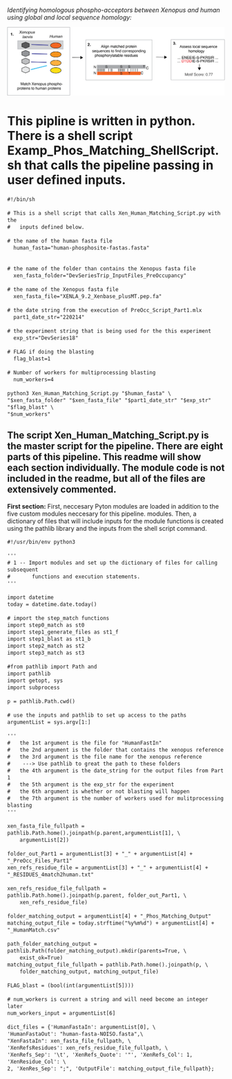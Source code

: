 *Identifying homologous phospho-acceptors between Xenopus and human using global and local sequence homology:* 

![OverviewImagesofthePipeline](https://github.com/e-vanitallie/Homologous_Phos/blob/main/ForMD/OverviewOfMatchingSteps.png)

# This pipline is written in python. There is a shell script **Examp_Phos_Matching_ShellScript.sh** that calls the pipeline passing in user defined inputs. 

```
#!/bin/sh

# This is a shell script that calls Xen_Human_Matching_Script.py with the
#   inputs defined below.

# the name of the human fasta file
  human_fasta="human-phosphosite-fastas.fasta"


# the name of the folder than contains the Xenopus fasta file
  xen_fasta_folder="DevSeriesTrip_InputFiles_PreOccupancy"

# the name of the Xenopus fasta file
  xen_fasta_file="XENLA_9.2_Xenbase_plusMT.pep.fa"

# the date string from the execution of PreOcc_Script_Part1.mlx
  part1_date_str="220214"

# the experiment string that is being used for the this experiment
  exp_str="DevSeries18"

# FLAG if doing the blasting
  flag_blast=1

# Number of workers for multiprocessing blasting
  num_workers=4

python3 Xen_Human_Matching_Script.py "$human_fasta" \
"$xen_fasta_folder" "$xen_fasta_file" "$part1_date_str" "$exp_str" "$flag_blast" \
"$num_workers"
```

## The script **Xen_Human_Matching_Script.py** is the master script for the pipeline. There are eight parts of this pipeline. This readme will show each section individually. The module code is not included in the readme, but all of the files are extensively commented.  

**First section:**
First, neccesary Pyton modules are loaded in addition to the five custom modules neccesary for this pipeline. modules. Then, a dictionary of files that will include inputs for the module functions is created using the pathlib library and the inputs from the shell script command.


```
#!/usr/bin/env python3

'''
# 1 -- Import modules and set up the dictionary of files for calling subsequent
#       functions and execution statements. 
'''

import datetime
today = datetime.date.today()

# import the step_match functions
import step0_match as st0
import step1_generate_files as st1_f
import step1_blast as st1_b
import step2_match as st2
import step3_match as st3

#from pathlib import Path and
import pathlib
import getopt, sys
import subprocess

p = pathlib.Path.cwd()

# use the inputs and pathlib to set up access to the paths
argumentList = sys.argv[1:]

'''
#   the 1st argument is the file for "HumanFastIn"
#   the 2nd argument is the folder that contains the xenopus reference
#   the 3rd argument is the file name for the xenopus reference
#    ---> Use pathlib to great the path to these folders
#   the 4th argument is the date_string for the output files from Part 1
#   the 5th argument is the exp_str for the experiment
#   the 6th argument is whether or not blasting will happen
#   the 7th argument is the number of workers used for mulitprocessing blasting
'''

xen_fasta_file_fullpath = pathlib.Path.home().joinpath(p.parent,argumentList[1], \
    argumentList[2])

folder_out_Part1 = argumentList[3] + "_" + argumentList[4] + "_PreOcc_Files_Part1"
xen_refs_residue_file = argumentList[3] + "_" + argumentList[4] + "_RESIDUES_4match2human.txt"

xen_refs_residue_file_fullpath = pathlib.Path.home().joinpath(p.parent, folder_out_Part1, \
    xen_refs_residue_file)

folder_matching_output = argumentList[4] + "_Phos_Matching_Output"
matching_output_file = today.strftime("%y%m%d") + argumentList[4] + "_HumanMatch.csv"

path_folder_matching_output = pathlib.Path(folder_matching_output).mkdir(parents=True, \
    exist_ok=True)
matching_output_file_fullpath = pathlib.Path.home().joinpath(p, \
    folder_matching_output, matching_output_file)

FLAG_blast = (bool(int(argumentList[5])))

# num_workers is current a string and will need become an integer later 
num_workers_input = argumentList[6]

dict_files = {'HumanFastaIn': argumentList[0], \
'HumanFastaOut': "human-fasta-NOISO.fasta",\
"XenFastaIn": xen_fasta_file_fullpath, \
'XenRefsResidues': xen_refs_residue_file_fullpath, \
'XenRefs_Sep': '\t', 'XenRefs_Quote': '"', 'XenRefs_Col': 1, 'XenResidue_Col': \
2, 'XenRes_Sep': ";", 'OutputFile': matching_output_file_fullpath};
```

